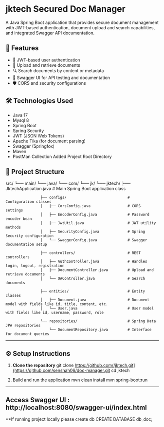 # jktech Secured Doc Manager

A Java Spring Boot application that provides secure document management with JWT-based authentication, document upload and search capabilities, and integrated Swagger API documentation.

## 🚀 Features

- 🔐 JWT-based user authentication
- 📄 Upload and retrieve documents
- 🔍 Search documents by content or metadata
- 📘 Swagger UI for API testing and documentation
- 🛡️ CORS and security configurations

## 🛠️ Technologies Used

- Java 17
- Mysql 8
- Spring Boot
- Spring Security
- JWT (JSON Web Tokens)
- Apache Tika (for document parsing)
- Swagger (Springfox)
- Maven
- PostMan Collection Added Project Root Directory

## 📁 Project Structure
src/
└── main/
    └── java/
        └── com/
            └── jk/
                └── jktech/
                    ├── JktechApplication.java               # Main Spring Boot application class
                    
                    ├── configs/                            # Configuration classes
                    │   ├── CorsConfig.java                 # CORS settings
                    │   ├── EncoderConfig.java              # Password encoder bean
                    │   ├── JwtUtil.java                    # JWT utility methods
                    │   ├── SecurityConfig.java             # Spring Security configuration
                    │   └── SwaggerConfig.java              # Swagger documentation setup
                    
                    ├── controllers/                        # REST controllers
                    │   ├── AuthController.java             # Handles login, logout, registration
                    │   ├── DocumentController.java         # Upload and retrieve documents
                    │   └── QAController.java               # Search documents
                    
                    ├── entities/                           # Entity classes
                    │   ├── Document.java                   # Document model with fields like id, title, content, etc.
                    │   └── User.java                       # User model with fields like id, username, password, role
                    
                    └── repositories/                       # Spring Data JPA repositories
                        └── DocumentRepository.java         # Interface for document queries
--------------------------------------------------------------------------------------------------------------------------------------
## ⚙️ Setup Instructions

1. **Clone the repository**
   git clone https://github.com//jktech.git](https://github.com/senshah06/doc-manager.git
   cd jktech

2. Build and run the application
    mvn clean install
    mvn spring-boot:run
---------------------------------------------------------------------------------------------------------------------------------------
Access Swagger UI : http://localhost:8080/swagger-ui/index.html
---------------------------------------------------------------------------------------------------------------------------------------
**If running project locally please create db
 CREATE DATABASE db_doc;

   

                        
                        

